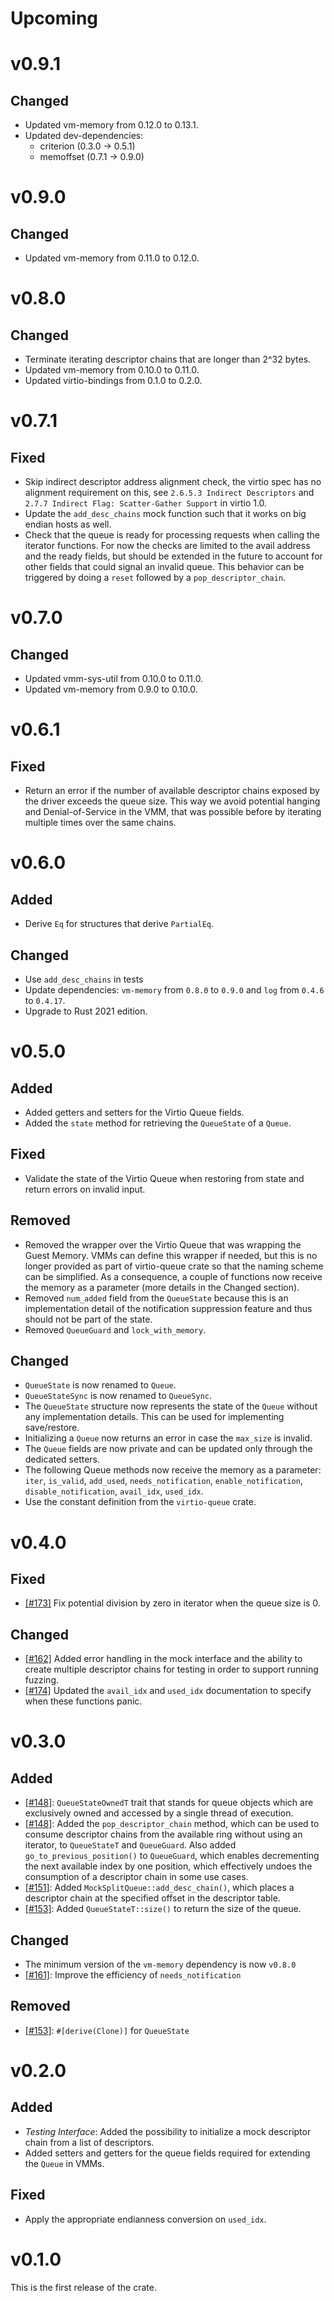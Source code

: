 # Upcoming

# v0.9.1

## Changed
- Updated vm-memory from 0.12.0 to 0.13.1.
- Updated dev-dependencies:
  - criterion (0.3.0 -> 0.5.1)
  - memoffset (0.7.1 -> 0.9.0)

# v0.9.0

## Changed
- Updated vm-memory from 0.11.0 to 0.12.0.

# v0.8.0

## Changed
- Terminate iterating descriptor chains that are longer than 2^32 bytes.
- Updated vm-memory from 0.10.0 to 0.11.0.
- Updated virtio-bindings from 0.1.0 to 0.2.0.

# v0.7.1

## Fixed
- Skip indirect descriptor address alignment check, the virtio spec has
  no alignment requirement on this, see `2.6.5.3 Indirect Descriptors`
  and `2.7.7 Indirect Flag: Scatter-Gather Support` in virtio 1.0.
- Update the `add_desc_chains` mock function such that it works on big endian
  hosts as well.
- Check that the queue is ready for processing requests when calling the
  iterator functions. For now the checks are limited to the avail address and
  the ready fields, but should be extended in the future to account for other
  fields that could signal an invalid queue. This behavior can be triggered
  by doing a `reset` followed by a `pop_descriptor_chain`.

# v0.7.0

## Changed

- Updated vmm-sys-util from 0.10.0 to 0.11.0.
- Updated vm-memory from 0.9.0 to 0.10.0.

# v0.6.1

## Fixed
- Return an error if the number of available descriptor chains exposed by the
  driver exceeds the queue size. This way we avoid potential hanging and
  Denial-of-Service in the VMM, that was possible before by iterating multiple
  times over the same chains.

# v0.6.0

## Added
- Derive `Eq` for structures that derive `PartialEq`.

## Changed
- Use `add_desc_chains` in tests
- Update dependencies: `vm-memory` from `0.8.0` to `0.9.0` and `log` from `0.4.6` to `0.4.17`.
- Upgrade to Rust 2021 edition.

# v0.5.0

## Added
- Added getters and setters for the Virtio Queue fields.
- Added the `state` method for retrieving the `QueueState` of a `Queue`.

## Fixed
- Validate the state of the Virtio Queue when restoring from state and return errors on invalid
  input.

## Removed
- Removed the wrapper over the Virtio Queue that was wrapping the Guest Memory. VMMs can define
  this wrapper if needed, but this is no longer provided as part of virtio-queue crate so that the
  naming scheme can be simplified. As a consequence, a couple of functions now receive the
  memory as a parameter (more details in the Changed section).
- Removed `num_added` field from the `QueueState` because this is an implementation detail of
  the notification suppression feature and thus should not be part of the state.
- Removed `QueueGuard` and `lock_with_memory`.

## Changed
- `QueueState` is now renamed to `Queue`.
- `QueueStateSync` is now renamed to `QueueSync`.
- The `QueueState` structure now represents the state of the `Queue` without any implementation
  details. This can be used for implementing save/restore.
- Initializing a `Queue` now returns an error in case the `max_size` is invalid.
- The `Queue` fields are now private and can be updated only through the dedicated setters.
- The following Queue methods now receive the memory as a parameter: `iter`, `is_valid`,
  `add_used`, `needs_notification`, `enable_notification`, `disable_notification`, `avail_idx`,
  `used_idx`.
- Use the constant definition from the `virtio-queue` crate.

# v0.4.0

## Fixed
- [[#173]](https://github.com/rust-vmm/vm-virtio/pull/173) Fix potential division by zero in
  iterator when the queue size is 0.

## Changed
- [[#162]](https://github.com/rust-vmm/vm-virtio/pull/162) Added error handling in the mock
  interface and the ability to create multiple descriptor chains for testing in order to
  support running fuzzing.
- [[#174]](https://github.com/rust-vmm/vm-virtio/pull/174) Updated the `avail_idx` and `used_idx`
  documentation to specify when these functions panic.


# v0.3.0

## Added
- [[#148]](https://github.com/rust-vmm/vm-virtio/pull/148): `QueueStateOwnedT` trait that stands
  for queue objects which are exclusively owned and accessed by a single thread of execution.
- [[#148]](https://github.com/rust-vmm/vm-virtio/pull/148): Added the `pop_descriptor_chain`
  method, which can be used to consume descriptor chains from the available ring without
  using an iterator, to `QueueStateT` and `QueueGuard`. Also added `go_to_previous_position()`
  to `QueueGuard`, which enables decrementing the next available index by one position, which
  effectively undoes the consumption of a descriptor chain in some use cases.
- [[#151]](https://github.com/rust-vmm/vm-virtio/pull/151): Added `MockSplitQueue::add_desc_chain()`,
  which places a descriptor chain at the specified offset in the descriptor table.  
- [[#153]](https://github.com/rust-vmm/vm-virtio/pull/153): Added `QueueStateT::size()` to return
  the size of the queue.

## Changed
- The minimum version of the `vm-memory` dependency is now `v0.8.0`
- [[#161]](https://github.com/rust-vmm/vm-virtio/pull/161): Improve the efficiency of `needs_notification`

## Removed
- [[#153]](https://github.com/rust-vmm/vm-virtio/pull/153): `#[derive(Clone)]` for `QueueState`

# v0.2.0

## Added

- *Testing Interface*: Added the possibility to initialize a mock descriptor
  chain from a list of descriptors.
- Added setters and getters for the queue fields required for extending the
  `Queue` in VMMs.

## Fixed

- Apply the appropriate endianness conversion on `used_idx`.

# v0.1.0

This is the first release of the crate.
